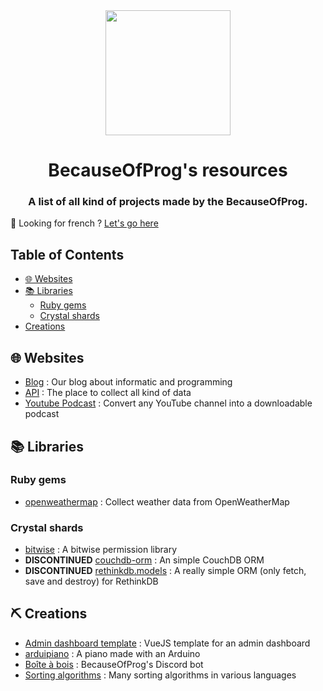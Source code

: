 <div align="center">
  <img src="https://cdn.becauseofprog.fr/v2/sites/becauseofprog.fr/assets/logos/bop.svg" width="200" />
  <h1>BecauseOfProg's resources</h1>
  <h3>A list of all kind of projects made by the BecauseOfProg.</h3>
</div>

🥖 Looking for french ? [Let's go here](README-fr.md)

## Table of Contents

- [🌐 Websites](#-websites)
- [📚 Libraries](#-libraries)
  - [Ruby gems](#ruby-gems)
  - [Crystal shards](#crystal-shards)
- [Creations](#-creations)

## 🌐 Websites

- [Blog](https://becauseofprog.fr) : Our blog about informatic and programming
- [API](https://github.com/BecauseOfProg/api-docs) : The place to collect all kind of data
- [Youtube Podcast](https://podcast.becauseofprog.fr) : Convert any YouTube channel into a downloadable podcast

## 📚 Libraries

### Ruby gems

- [openweathermap](https://github.com/BecauseOfProg/openweathermap-ruby) : Collect weather data from OpenWeatherMap

### Crystal shards

- [bitwise](https://github.com/BecauseOfProg/bitwise) : A bitwise permission library
- **DISCONTINUED** [couchdb-orm](https://github.com/BecauseOfProg/couchdb-orm) : An simple CouchDB ORM
- **DISCONTINUED** [rethinkdb.models](https://github.com/BecauseOfProg/rethinkdb.models) : A really simple ORM (only fetch, save and destroy) for RethinkDB

## ⛏ Creations

- [Admin dashboard template](https://github.com/BecauseOfProg/admin-dashboard-template) : VueJS template for an admin dashboard
- [arduipiano](https://github.com/BecauseOfProg/arduipiano) : A piano made with an Arduino
- [Boîte à bois](https://github.com/BecauseOfProg/boite-a-bois) : BecauseOfProg's Discord bot
- [Sorting algorithms](https://github.com/BecauseOfProg/sorting-algorithms) : Many sorting algorithms in various languages
